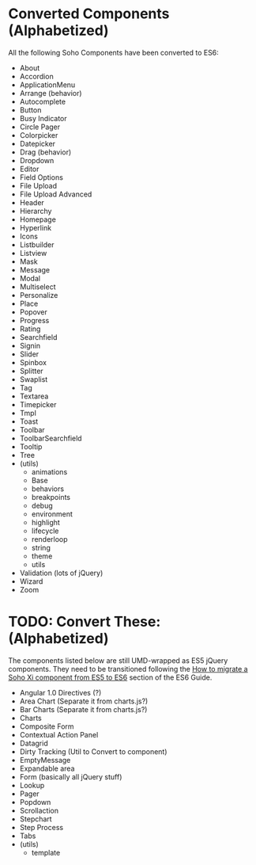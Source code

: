 # Converted Components (Alphabetized)

All the following Soho Components have been converted to ES6:

* About
* Accordion
* ApplicationMenu
* Arrange (behavior)
* Autocomplete
* Button
* Busy Indicator
* Circle Pager
* Colorpicker
* Datepicker
* Drag (behavior)
* Dropdown
* Editor
* Field Options
* File Upload
* File Upload Advanced
* Header
* Hierarchy
* Homepage
* Hyperlink
* Icons
* Listbuilder
* Listview
* Mask
* Message
* Modal
* Multiselect
* Personalize
* Place
* Popover
* Progress
* Rating
* Searchfield
* Signin
* Slider
* Spinbox
* Splitter
* Swaplist
* Tag
* Textarea
* Timepicker
* Tmpl
* Toast
* Toolbar
* ToolbarSearchfield
* Tooltip
* Tree
* (utils)
  - animations
  - Base
  - behaviors
  - breakpoints
  - debug
  - environment
  - highlight
  - lifecycle
  - renderloop
  - string
  - theme
  - utils
* Validation (lots of jQuery)
* Wizard
* Zoom

# TODO: Convert These: (Alphabetized)

The components listed below are still UMD-wrapped as ES5 jQuery components.  They need to be transitioned following the [How to migrate a Soho Xi component from ES5 to ES6](./ES5-TO-ES6.md) section of the ES6 Guide.

* Angular 1.0 Directives (?)
* Area Chart (Separate it from charts.js?)
* Bar Charts (Separate it from charts.js?)
* Charts
* Composite Form
* Contextual Action Panel
* Datagrid
* Dirty Tracking (Util to Convert to component)
* EmptyMessage
* Expandable area
* Form (basically all jQuery stuff)
* Lookup
* Pager
* Popdown
* Scrollaction
* Stepchart
* Step Process
* Tabs
* (utils)
  - template
